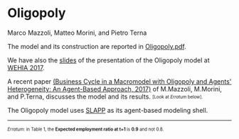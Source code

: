 # Oligopoly


Marco Mazzoli, Matteo Morini, and Pietro Terna

The model and its construction are reported in [Oligopoly.pdf](Oligopoly.pdf).

We have also the [slides](slides_of_a_presentazione_of_the_model.pdf) of the presentation of the Oligopoly model at [WEHIA 2017](http://www.wehia2017.com).

A recent paper [(Business Cycle in a Macromodel with Oligopoly and Agents' Heterogeneity: An Agent-Based Approach, 2017)](https://link.springer.com/epdf/10.1007/s40797-017-0058-y) of M.Mazzoli, M.Morini, and P.Terna, discusses the model and its results. <sub><sup>[Look at *Erratum* below].<sub><sup>

The Oligopoly model uses [SLAPP](https://terna.github.io/SLAPP/) as its agent-based modeling shell.

______________________________________

<sub><sup>*Erratum*: in Table 1, the **Expected employment ratio at t=1** is **0.9** and not 0.8.<sub><sup>
